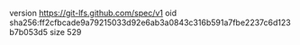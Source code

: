 version https://git-lfs.github.com/spec/v1
oid sha256:ff2cfbcade9a79215033d92e6ab3a0843c316b591a7fbe2237c6d123b7b053d5
size 529

